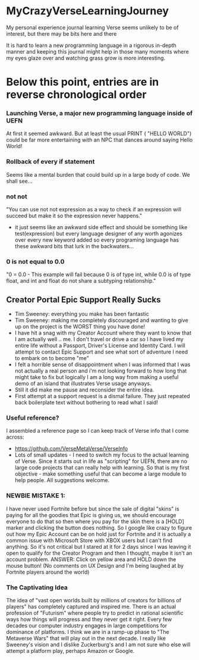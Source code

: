 # MyCrazyVerseLearningJourney
My personal experience journal learning Verse seems unlikely to be of interest, but there may be bits here and there

It is hard to learn a new programming language in a rigorous in-depth manner and keeping this journal might help in those many moments where my eyes glaze over and watching grass grow is more interesting.

# Below this point, entries are in reverse chronological order


### Launching Verse, a major new programming language inside of UEFN

At first it seemed awkward. But at least the usual PRINT ( "HELLO WORLD") could be far more entertaining with an NPC that dances around saying Hello World!

### Rollback of every if statement

Seems like a mental burden that could build up in a large body of code. We shall see...

### not not
"You can use not not expression as a way to check if an expression will succeed but make it so the expression never happens."
- it just seems like an awkward side effect and should be something like test(expression) but every language designer of any worth agonizes over every new keyword added so every programing language has these awkward bits that lurk in the backwaters...

### 0 is not equal to 0.0
"0 = 0.0 - This example will fail because 0 is of type int, while 0.0 is of type float, and int and float do not share a subtyping relationship."

## Creator Portal Epic Support Really Sucks
- Tim Sweeney: everything you make has been fantastic
- Tim Sweeney: making me completely discouraged and wanting to give up on the project is the WORST thing you have done!
- I have hit a snag with my Creator Account where they want to know that I am actually well .. me. I don't travel or drive a car so I have lived my entire life without a Passport, Driver's License and Identity Card. I will attempt to contact Epic Support and see what sort of adventure I need to embark on to become "me"
- I felt a horrible sense of disappointment when I was informed that I was not actually a real person and i'm not looking forward to how long that might take to fix but logically I am a long way from making a useful demo of an island that illustrates Verse usage anyways.
- Still it did make me pause and reconsider the entire idea.
- First attempt at a support request is a dismal failure. They just repeated back boilerplate text without bothering to read what I said!

### Useful reference?
I assembled a reference page so I can keep track of Verse info that I come across:
- https://github.com/VerseMetaVerse/VerseInfo
- Lots of small updates - I need to switch my focus to the actual learning of Verse.  Since it starts out in life as "scripting" for UEFN, there are no large code projects that can really help with learning. So that is my first objective - make something useful that can become a large module to help people. All suggestions welcome.


### NEWBIE MISTAKE 1:
I have never used Fortnite before but since the sale of digital "skins" is paying for all the goodies that Epic is giving us, we should encourage everyone to do that so then where you pay for the skin there is a [HOLD] marker and clicking the button does nothing. So I google like crazy to figure out how my Epic Account can be on hold just for Fortnite and it is actually a common issue with Microsoft Store with XBOX users but I can't find anything. So it's not critical but I stared at it for 2 days since I was leaving it open to qualify for the Creator Program and then I thought, maybe it isn't an account problem. ANSWER: Click on yellow area and HOLD down the mouse button! (No comments on UX Design and I'm being laughed at by Fortnite players around the world)

### The Captivating Idea
The idea of "vast open worlds built by millions of creators for billions of players" has completely captured and inspired me. There is an actual profession of "Futurism" where people try to predict in rational scientific ways how things will progress and they never get it right. Every few decades our computer industry engages in large competitions for dominance of platforms. I think we are in a ramp-up phase to "The Metaverse Wars" that will play out in the next decade. I really like Sweeney's vision and I dislike Zuckerburg's and I am not sure who else will attempt a platform play, perhaps Amazon or Google.














